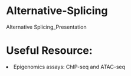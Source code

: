 # Alternative-Splicing
Alternative Splicing_Presentation 

# Useful Resource:

<li>Epigenomics assays: ChIP-seq and ATAC-seq <b><a href="https://physiology.med.cornell.edu/faculty/skrabanek/lab/angsd/lecture_notes/13_lecture.pdf"</a></b></li>
